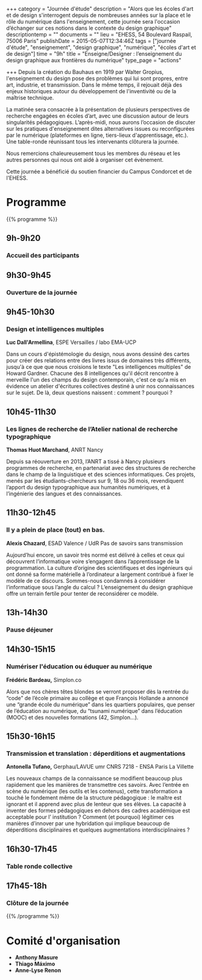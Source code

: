 +++
category = "Journée d'étude"
description = "Alors que les écoles d'art et de design s'interrogent depuis de nombreuses années sur la place et le rôle du numérique dans l'enseignement, cette journée sera l'occasion d’échanger sur ces notions dans le contexte du design graphique"
descriptiontemp = ""
documents = ""
lieu = "EHESS, 54 Boulevard Raspail, 75006 Paris"
publishDate = 2015-05-07T12:34:46Z
tags = ["journée d'étude", "enseignement", "design graphique", "numérique", "écoles d'art et de design"]
time = "9h"
title = "Enseigne/Designer : l’enseignement du design graphique aux frontières du numérique"
type_page = "actions"

+++
Depuis la création du Bauhaus en 1919 par Walter Gropius, l'enseignement du design pose des problèmes qui lui sont propres, entre art, industrie, et transmission. Dans le même temps, il rejouait déjà des enjeux historiques autour du développement de l'inventivité ou de la maîtrise technique.

La matinée sera consacrée à la présentation de plusieurs perspectives de recherche engagées en écoles d’art, avec une discussion autour de leurs singularités pédagogiques. L’après-midi, nous aurons l’occasion de discuter sur les pratiques d'enseignement dites alternatives issues ou reconfigurées par le numérique (plateformes en ligne, tiers-lieux d'apprentissage, etc.). Une table-ronde réunissant tous les intervenants clôturera la journée.

Nous remercions chaleureusement tous les membres du réseau et les autres personnes qui nous ont aidé à organiser cet évènement.

Cette journée a bénéficié du soutien financier du Campus Condorcet et de l'EHESS.

<!-- Garder les niveaux de titres comme dans cet exemple -->

# Programme

{{% programme %}}

## 9h-9h20

### Accueil des participants

## 9h30-9h45

### Ouverture de la journée

## 9h45-10h30

### Design et intelligences multiples

**Luc Dall'Armellina**, ESPE Versailles / labo EMA-UCP

Dans un cours d'épistémologie du design, nous avons dessiné des cartes pour créer des relations entre des livres issus de domaines très différents, jusqu'à ce que que nous croisions le texte "Les intelligences multiples" de Howard Gardner. Chacune des 8 intelligences qu'il décrit rencontre à merveille l'un des champs du design contemporain, c'est ce qu'a mis en évidence un atelier d'écritures collectives destiné à unir nos connaissances sur le sujet. De là, deux questions naissent : comment ? pourquoi ?

## 10h45-11h30

### Les lignes de recherche de l’Atelier national de recherche typographique

**Thomas Huot Marchand**, ANRT Nancy

Depuis sa réouverture en 2013, l’ANRT a tissé à Nancy plusieurs programmes de recherche, en partenariat avec des structures de recherche dans le champ de la linguistique et des sciences informatiques. Ces projets, menés par les étudiants-chercheurs sur 9, 18 ou 36 mois, revendiquent l’apport du design typographique aux humanités numériques, et à l’ingénierie des langues et des connaissances.

## 11h30-12h45

### Il y a plein de place (tout) en bas.

**Alexis Chazard**, ESAD Valence / UdR Pas de savoirs sans transmission 

Aujourd’hui encore, un savoir très normé est délivré à celles et ceux qui découvrent l’informatique voire s’engagent dans l’apprentissage de la programmation. La culture d’origine des scientifiques et des ingénieurs qui ont donné sa forme matérielle à l’ordinateur a largement contribué à fixer le modèle de ce discours. Sommes-nous condamnés à considérer l’informatique sous l’angle du calcul ? L’enseignement du design graphique offre un terrain fertile pour tenter de reconsidérer ce modèle.

## 13h-14h30

### Pause déjeuner 

## 14h30-15h15

### Numériser l'éducation ou éduquer au numérique

**Frédéric Bardeau,** Simplon.co

Alors que nos chères têtes blondes se verront proposer dès la rentrée du “code” de l’école primaire au collège et que François Hollande a annoncé une “grande école du numérique” dans les quartiers populaires, que penser de l’éducation au numérique, du “tsunami numérique” dans l’éducation (MOOC) et des nouvelles formations (42, Simplon...).

## 15h30-16h15

### Transmission et translation : déperditions et augmentations

**Antonella Tufano,** Gerphau/LAVUE umr CNRS 7218 - ENSA Paris La Villette 

Les nouveaux champs de la connaissance se modifient beaucoup plus rapidement que les manières de transmettre ces savoirs. Avec l’entrée en scène du numérique (les outils et les contenus), cette transformation a touché le fondement même de la structure pédagogique : le maître est ignorant et il apprend avec plus de lenteur que ses élèves. La capacité à inventer des formes pédagogiques en dehors des cadres académique est acceptable pour l’ institution ? Comment (et pourquoi) légitimer ces manières d’innover par une hybridation qui implique beaucoup de déperditions disciplinaires et quelques augmentations interdisciplinaires ?

## 16h30-17h45

### Table ronde collective

## 17h45-18h

### Clôture de la journée

{{% /programme %}}

# Comité d'organisation

* **Anthony Masure**
* **Thiago Máximo**
* **Anne-Lyse Renon**